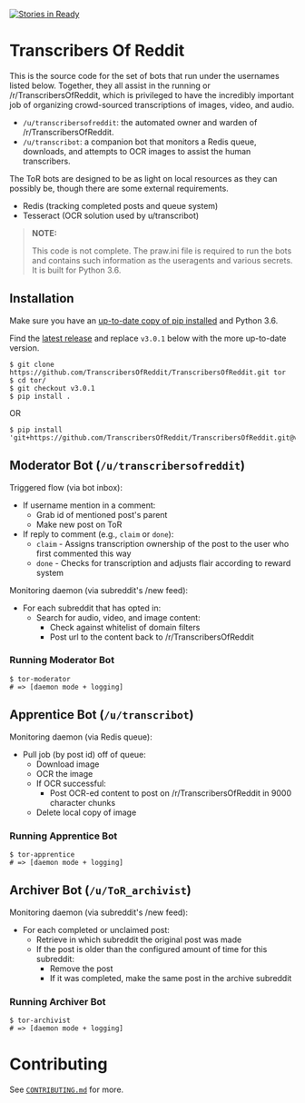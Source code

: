 [![Stories in Ready](https://badge.waffle.io/itsthejoker/TranscribersOfReddit.png?label=ready&title=Ready)](http://waffle.io/itsthejoker/TranscribersOfReddit)

# Transcribers Of Reddit

This is the source code for the set of bots that run under the usernames listed
below. Together, they all assist in the running or /r/TranscribersOfReddit, which
is privileged to have the incredibly important job of organizing crowd-sourced
transcriptions of images, video, and audio.

- `/u/transcribersofreddit`: the automated owner and warden of /r/TranscribersOfReddit.
- `/u/transcribot`: a companion bot that monitors a Redis queue, downloads, and attempts to OCR images to assist the human transcribers.

The ToR bots are designed to be as light on local resources as they can possibly
be, though there are some external requirements.

- Redis (tracking completed posts and queue system)
- Tesseract (OCR solution used by u/transcribot)

> **NOTE:**
>
> This code is not complete. The praw.ini file is required to run the bots and
> contains such information as the useragents and various secrets. It is built
> for Python 3.6.

## Installation

Make sure you have an [up-to-date copy of pip installed](https://pip.pypa.io/en/stable/installing/) and Python 3.6.

Find the [latest release](https://github.com/TranscribersOfReddit/TranscribersOfReddit/releases/latest) and replace `v3.0.1` below with the more up-to-date version.

```
$ git clone https://github.com/TranscribersOfReddit/TranscribersOfReddit.git tor
$ cd tor/
$ git checkout v3.0.1
$ pip install .
```

OR

```
$ pip install 'git+https://github.com/TranscribersOfReddit/TranscribersOfReddit.git@v3.0.1#egg=tor'
```

## Moderator Bot (`/u/transcribersofreddit`)

Triggered flow (via bot inbox):

- If username mention in a comment:
  - Grab id of mentioned post's parent
  - Make new post on ToR
- If reply to comment (e.g., `claim` or `done`):
  - `claim` - Assigns transcription ownership of the post to the user who first commented this way
  - `done` - Checks for transcription and adjusts flair according to reward system

Monitoring daemon (via subreddit's /new feed):

- For each subreddit that has opted in:
  - Search for audio, video, and image content:
    - Check against whitelist of domain filters
    - Post url to the content back to /r/TranscribersOfReddit

### Running Moderator Bot

```
$ tor-moderator
# => [daemon mode + logging]
```

## Apprentice Bot (`/u/transcribot`)

Monitoring daemon (via Redis queue):

- Pull job (by post id) off of queue:
  - Download image
  - OCR the image
  - If OCR successful:
    - Post OCR-ed content to post on /r/TranscribersOfReddit in 9000 character chunks
  - Delete local copy of image

### Running Apprentice Bot

```
$ tor-apprentice
# => [daemon mode + logging]
```

## Archiver Bot (`/u/ToR_archivist`)

Monitoring daemon (via subreddit's /new feed):

- For each completed or unclaimed post:
   - Retrieve in which subreddit the original post was made
   - If the post is older than the configured amount of time for this subreddit:
     - Remove the post
     - If it was completed, make the same post in the archive subreddit

### Running Archiver Bot

```
$ tor-archivist
# => [daemon mode + logging]
```

# Contributing

See [`CONTRIBUTING.md`](/CONTRIBUTING.md) for more.
